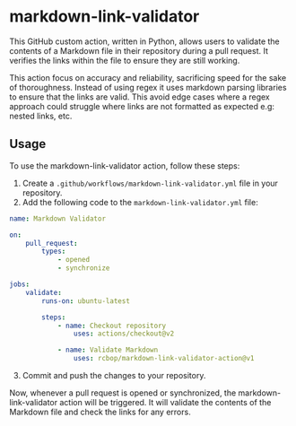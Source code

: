 # markdown-link-validator

This GitHub custom action, written in Python, allows users to validate the contents of a Markdown file in their repository during a pull request. It verifies the links within the file to ensure they are still working.

This action focus on accuracy and reliability, sacrificing speed for the sake of thoroughness. Instead of using regex it uses markdown parsing libraries to ensure that the links are valid. This avoid edge cases where a regex approach could struggle where links are not formatted as expected e.g: nested links, etc.

## Usage

To use the markdown-link-validator action, follow these steps:

1. Create a `.github/workflows/markdown-link-validator.yml` file in your repository.
2. Add the following code to the `markdown-link-validator.yml` file:

```yaml
name: Markdown Validator

on:
    pull_request:
        types:
            - opened
            - synchronize

jobs:
    validate:
        runs-on: ubuntu-latest

        steps:
            - name: Checkout repository
                uses: actions/checkout@v2

            - name: Validate Markdown
                uses: rcbop/markdown-link-validator-action@v1
```

3. Commit and push the changes to your repository.

Now, whenever a pull request is opened or synchronized, the markdown-link-validator action will be triggered. It will validate the contents of the Markdown file and check the links for any errors.
